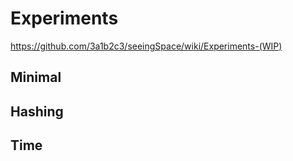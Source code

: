 # Experiments

https://github.com/3a1b2c3/seeingSpace/wiki/Experiments-(WIP)

## Minimal
## Hashing
## Time